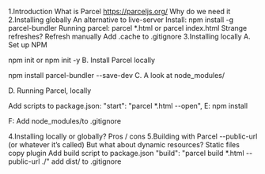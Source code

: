 1.Introduction
What is Parcel
https://parceljs.org/
Why do we need it
2.Installing globally
An alternative to live-server
Install: npm install -g parcel-bundler
Running parcel: parcel \*.html or parcel index.html
Strange refreshes? Refresh manually
Add .cache to .gitignore
3.Installing locally
A. Set up NPM

npm init or npm init -y
B. Install Parcel locally

npm install parcel-bundler --save-dev
C. A look at node_modules/

D. Running Parcel, locally

Add scripts to package.json:
"start": "parcel \*.html --open",
E: npm install

F: Add node_modules/to .gitignore

4.Installing locally or globally?
Pros / cons
5.Building with Parcel
--public-url (or whatever it’s called)
But what about dynamic resources?
Static files copy plugin
Add build script to package.json
"build": "parcel build \*.html --public-url ./"
add dist/ to .gitignore
